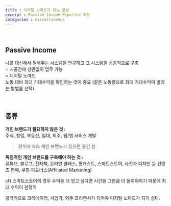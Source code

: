 ```yaml
---
title : 디지털 노마드가 되는 방법
excerpt : Passive Income Pipeline 확장
categories : miscellaneous
---
```


<br>

## Passive Income  
나를 대신해서 일해주는 시스템을 연구하고 그 시스템을 성공적으로 구축  
= 시공간에 상관없이 업무 가능  
= 디지털 노마드  
노동 대비 최대 기대수익을 확인하는 것이 중요 (같은 노동량으로 최대 기대수익이 벌리는 방법을 선택)

<br>

## 종류
**개인 브랜드가 필요하지 않은 것 :**  
주식, 창업, 부동산, 임대, 외주, 웹/앱 서비스 개발
> 경우에 따라 개인 브랜드가 있으면 좋긴 함 

**독점적인 개인 브랜드를 구축해야 하는 것 :**  
유튜브, 블로그, 전자책, 온라인 클래스, 팟캐스트, 스마트스토어, 사진과 디자인 등 컨텐츠 판매, 쿠팡 파트너스(Affiliated Marketing)

cf) 스마트스토어의 경우 수익을 더 얻고 싶다면 시간을 그만큼 더 들여야하기 때문에 최대 수익이 한정적

궁극적으로 크리에이터, 사업가, 외주 프리랜서가 되어야 디지털 노마드가 되기 쉽다.

<br>
